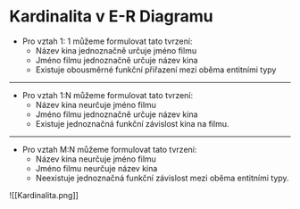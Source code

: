 # Kardinalita v E-R Diagramu

- Pro vztah 1: 1 můžeme formulovat tato tvrzení:
	- Název kina jednoznačně určuje jméno filmu
	- Jméno filmu jednoznačně určuje název kina
	- Existuje obousměrné funkční přiřazení mezi oběma entitními typy
	
---

- Pro vztah 1:N můžeme formulovat tato tvrzení:
	- Název kina neurčuje jméno filmu
	- Jméno filmu jednoznačně určuje název kina
	- Existuje jednoznačná funkční závislost kina na filmu.

---

- Pro vztah M:N můžeme formulovat tato tvrzení:
	- Název kina neurčuje jméno filmu
	- Jméno filmu neurčuje název kina
	- Neexistuje jednoznačná funkční závislost mezi oběma entitními typy.

![[Kardinalita.png]]